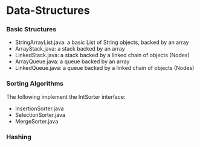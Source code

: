# Data-Structures

### Basic Structures 

* StringArrayList.java: a basic List of String objects, backed by an array
* ArrayStack.java: a stack backed by an array
* LinkedStack.java: a stack backed by a linked chain of objects (Nodes)
* ArrayQueue.java: a queue backed by an array 
* LinkedQueue.java: a queue backed by a linked chain of objects (Nodes)

### Sorting Algorithms 

The following implement the IntSorter interface: 
* InsertionSorter.java
* SelectionSorter.java
* MergeSorter.java

### Hashing




